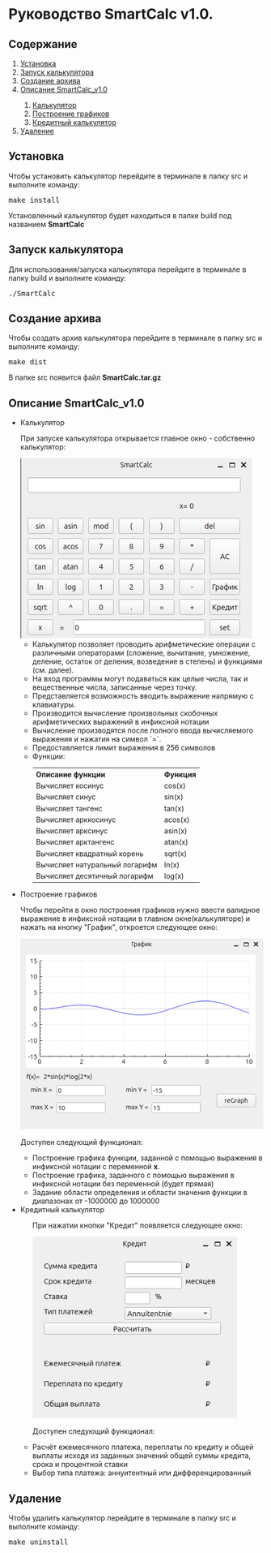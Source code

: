 <!DOCTYPE html>
<html>

<body>
    <h1>Руководство SmartCalc v1.0.</h1>
    <h2>Содержание</h2>
    <ol>
        <li><a name="1" href="#">Установка</a></li>
        <li><a name="2" href="#2-2">Запуск калькулятора</a></li>
        <li><a name="3" href="#3-3">Создание архива</a></li>
        <li><a name="4" href="#4-4">Описание SmartCalc_v1.0</a>
            <div class="description">
                <ol>
                    <li><a name="4.1" href="#4-4-1">Калькулятор</a></li>
                    <li><a name="4.2" href="#4-4-2">Построение графиков</a></li>
                    <li><a name="4.3" href="#4-4-3">Кредитный калькулятор</a></li>
                </ol>
            </div>
        </li>
        <li><a name="5" href="#5-5">Удаление</a></li>
    </ol>
    <h2><a name="1-1"></a>Установка</h2>
    <p>Чтобы установить калькулятор перейдите в терминале в папку src и выполните команду:</p>
    <pre>make install</pre>
    <p>Установленный калькулятор будет находиться в папке build под названием <b>SmartCalc</b></p>
    <h2><a name="2-2"></a>Запуск калькулятора</h2>
    <p>Для использования/запуска калькулятора перейдите в терминале в папку build и выполните команду:</p>
    <pre>./SmartCalc</pre>
    <h2><a name="3-3"></a>Создание архива</h2>
    <p>Чтобы создать архив калькулятора перейдите в терминале в папку src и выполните команду:</p>
    <pre>make dist</pre>
    <p>В папке src появится файл <b>SmartCalc.tar.gz</b></p>
    <h2><a name="4-4"></a>Описание SmartCalc_v1.0</h2>
    <ul>
        <li><a name="4-4-1"></a>Калькулятор
            <p>При запуске калькулятора открывается главное окно - собственно калькулятор:</p>
            <img src="images/calc.png">
            <ul>
                <li>Калькулятор позволяет проводить арифметические операции с различными операторами (сложение,
                    вычитание, умножение, деление, остаток от деления, возведение в степень) и функциями (см. далее).
                </li>
                <li>На вход программы могут подаваться как целые числа, так и вещественные числа, записанные через
                    точку.</li>
                <li>Представляется возможность вводить выражение напрямую с клавиатуры.</li>
                <li>Производится вычисление произвольных скобочных арифметических выражений в инфиксной нотации
                </li>
                <li>Вычисление производятся после полного ввода вычисляемого выражения и нажатия на символ `=`.</li>
                <li>Предоставляется лимит выражения в 256 символов</li>
                <li>Функции:
                    <table>
                        <tr>
                            <th>Описание функции</th>
                            <th>Функция</th>
                        </tr>
                        <tr>
                            <td>Вычисляет косинус </td>
                            <td>cos(x)</td>
                        </tr>
                        <tr>
                            <td>Вычисляет синус </td>
                            <td>sin(x)</td>
                        </tr>
                        <tr>
                            <td>Вычисляет тангенс </td>
                            <td>tan(x)</td>
                        </tr>
                        <tr>
                            <td>Вычисляет арккосинус </td>
                            <td>acos(x)</td>
                        </tr>
                        <tr>
                            <td>Вычисляет арксинус </td>
                            <td>asin(x)</td>
                        </tr>
                        <tr>
                            <td>Вычисляет арктангенс </td>
                            <td>atan(x)</td>
                        </tr>
                        <tr>
                            <td>Вычисляет квадратный корень </td>
                            <td>sqrt(x)</td>
                        </tr>
                        <tr>
                            <td>Вычисляет натуральный логарифм </td>
                            <td>ln(x)</td>
                        </tr>
                        <tr>
                            <td>Вычисляет десятичный логарифм </td>
                            <td>log(x)</td>
                        </tr>
                    </table>
                </li>
            </ul>
        </li>
        <li><a name="4-4-2"></a>Построение графиков
            <p>Чтобы перейти в окно построения графиков нужно ввести валидное выражение в инфиксной нотации в главном окне(калькуляторе) и нажать на кнопку "График", откроется следующее окно:</p>
            <img src="images/plot.png">
            <p>Доступен следующий функционал:</p>
            <ul>
                <li>Построение графика функции, заданной с помощью выражения в инфиксной нотации с переменной <b>x</b>.
                </li>
                <li> Построение графика, заданного с помощью выражения в инфиксной нотации без переменной (будет прямая)</li>
                <li>Задание области определения и области значения функции в диапазонах от -1000000 до 1000000</li>
            </ul>
        </li>
        <li><a name="4-4-3"></a>Кредитный калькулятор
            <ul>
                <p>При нажатии кнопки "Кредит" появляется следующее окно:</p>
                <img src="images/credit.png">
                <p>Доступен следующий функционал:</p>
                <li>Расчёт ежемесячного платежа, переплаты по кредиту и общей выплаты исходя из заданных значений общей
                    суммы кредита, срока и процентной ставки</li>
                <li>Выбор типа платежа: аннуитентный или дифференцированный</li>
            </ul>
        </li>
    </ul>
    <h2><a name="5-5"></a>Удаление</h2>
    <p>Чтобы удалить калькулятор перейдите в терминале в папку src и выполните команду:</p>
    <pre>make uninstall</pre>
</body>

</html>